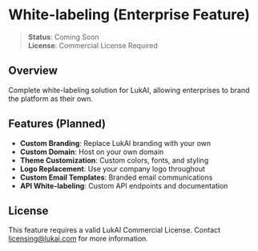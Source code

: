 # White-labeling (Enterprise Feature)

> **Status**: Coming Soon  
> **License**: Commercial License Required

## Overview

Complete white-labeling solution for LukAI, allowing enterprises to brand the platform as their own.

## Features (Planned)

- **Custom Branding**: Replace LukAI branding with your own
- **Custom Domain**: Host on your own domain
- **Theme Customization**: Custom colors, fonts, and styling
- **Logo Replacement**: Use your company logo throughout
- **Custom Email Templates**: Branded email communications
- **API White-labeling**: Custom API endpoints and documentation

## License

This feature requires a valid LukAI Commercial License.
Contact licensing@lukai.com for more information. 